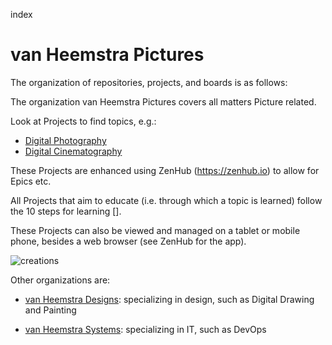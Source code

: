 index
# van Heemstra Pictures

The organization of repositories, projects, and boards is as follows:

The organization van Heemstra Pictures covers all matters Picture related.

Look at Projects to find topics, e.g.:

- [Digital Photography](https://github.com/vanheemstrapictures/digital-photography-headstart#workspaces/digital-photography-5cdc2a870b7efe3f16415002/board?repos=186850603)
- [Digital Cinematography](https://github.com/vanHeemstraPictures/index#workspaces/digital-cinematography-5cdc26bbb8a0f81e7c284e21/board?repos=186766686)

These Projects are enhanced using ZenHub (https://zenhub.io) to allow for Epics etc.

All Projects that aim to educate (i.e. through which a topic is learned) follow the 10 steps for learning [].

These Projects can also be viewed and managed on a tablet or mobile phone, besides a web browser (see ZenHub for the app).

![creations](../master/Creations.PNG)

Other organizations are:

- [van Heemstra Designs](https://github.com/vanHeemstraDesigns/index/): specializing in design, such as Digital Drawing and Painting  

- [van Heemstra Systems](https://github.com/vanHeemstraSystems/index/): specializing in IT, such as DevOps 

